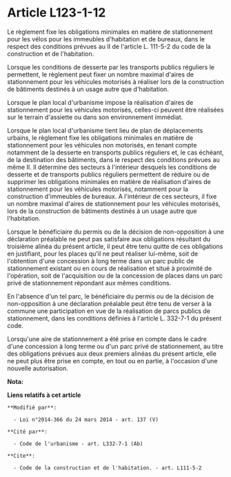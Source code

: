 # Article L123-1-12

Le règlement fixe les obligations minimales en matière de stationnement pour les vélos pour les immeubles d'habitation et de
bureaux, dans le respect des conditions prévues au II de l'article L. 111-5-2 du code de la construction et de l'habitation. 

Lorsque les conditions de desserte par les transports publics réguliers le permettent, le règlement peut fixer un nombre
maximal d'aires de stationnement pour les véhicules motorisés à réaliser lors de la construction de bâtiments destinés à un
usage autre que d'habitation. 

Lorsque le plan local d'urbanisme impose la réalisation d'aires de stationnement pour les véhicules motorisés, celles-ci
peuvent être réalisées sur le terrain d'assiette ou dans son environnement immédiat. 

Lorsque le plan local d'urbanisme tient lieu de plan de déplacements urbains, le règlement fixe les obligations minimales en
matière de stationnement pour les véhicules non motorisés, en tenant compte notamment de la desserte en transports publics
réguliers et, le cas échéant, de la destination des bâtiments, dans le respect des conditions prévues au même II. Il
détermine des secteurs à l'intérieur desquels les conditions de desserte et de transports publics réguliers permettent de
réduire ou de supprimer les obligations minimales en matière de réalisation d'aires de stationnement pour les véhicules
motorisés, notamment pour la construction d'immeubles de bureaux. A l'intérieur de ces secteurs, il fixe un nombre maximal
d'aires de stationnement pour les véhicules motorisés, lors de la construction de bâtiments destinés à un usage autre que
l'habitation. 

Lorsque le bénéficiaire du permis ou de la décision de non-opposition à une déclaration préalable ne peut pas satisfaire aux
obligations résultant du troisième alinéa du présent article, il peut être tenu quitte de ces obligations en justifiant, pour
les places qu'il ne peut réaliser lui-même, soit de l'obtention d'une concession à long terme dans un parc public de
stationnement existant ou en cours de réalisation et situé à proximité de l'opération, soit de l'acquisition ou de la
concession de places dans un parc privé de stationnement répondant aux mêmes conditions. 

En l'absence d'un tel parc, le bénéficiaire du permis ou de la décision de non-opposition à une déclaration préalable peut
être tenu de verser à la commune une participation en vue de la réalisation de parcs publics de stationnement, dans les
conditions définies à l'article L. 332-7-1 du présent code. 

Lorsqu'une aire de stationnement a été prise en compte dans le cadre d'une concession à long terme ou d'un parc privé de
stationnement, au titre des obligations prévues aux deux premiers alinéas du présent article, elle ne peut plus être prise en
compte, en tout ou en partie, à l'occasion d'une nouvelle autorisation.

**Nota:**



**Liens relatifs à cet article**

	**Modifié par**:

	  - Loi n°2014-366 du 24 mars 2014 - art. 137 (V)

	**Cité par**:

	  - Code de l'urbanisme - art. L332-7-1 (Ab)

	**Cite**:

	  - Code de la construction et de l'habitation. - art. L111-5-2
